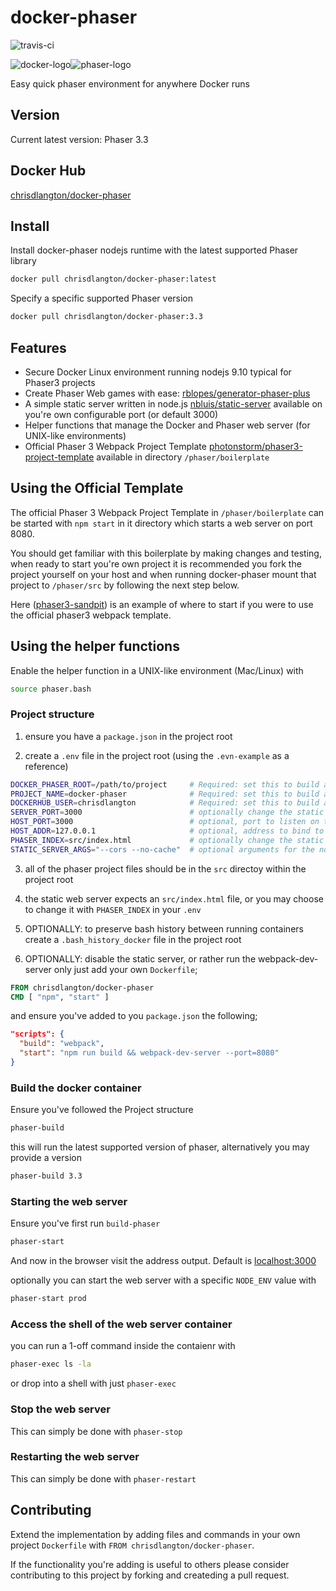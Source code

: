 # docker-phaser

![travis-ci](https://travis-ci.com/chrisdlangton/docker-phaser.svg?branch=master)

![docker-logo](https://raw.githubusercontent.com/docker-library/docs/b449be7df57e9ed9086bb5821bfb5d6cdc5d67a4/docker-dev/logo.png)![phaser-logo](https://examples.phaser.io/assets/sprites/phaser2.png)

Easy quick phaser environment for anywhere Docker runs

## Version

Current latest version: Phaser 3.3

## Docker Hub

[chrisdlangton/docker-phaser](https://hub.docker.com/r/chrisdlangton/docker-phaser/)

## Install

Install docker-phaser nodejs runtime with the latest supported Phaser library

```bash
docker pull chrisdlangton/docker-phaser:latest
```

Specify a specific supported Phaser version

```bash
docker pull chrisdlangton/docker-phaser:3.3
```

## Features

- Secure Docker Linux environment running nodejs 9.10 typical for Phaser3 projects
- Create Phaser Web games with ease: [rblopes/generator-phaser-plus](https://github.com/rblopes/generator-phaser-plus)
- A simple static server written in node.js [nbluis/static-server](https://github.com/nbluis/static-server) available on you're own configurable port (or default 3000)
- Helper functions that manage the Docker and Phaser web server (for UNIX-like environments)
- Official Phaser 3 Webpack Project Template [photonstorm/phaser3-project-template](https://github.com/photonstorm/phaser3-project-template) available in directory `/phaser/boilerplate`

## Using the Official Template

The official Phaser 3 Webpack Project Template in `/phaser/boilerplate` can be started with `npm start` in it directory which starts a web server on port 8080.

You should get familiar with this boilerplate by making changes and testing, when ready to start you're own project it is recommended you fork the project yourself on your host and when running docker-phaser mount that project to `/phaser/src` by following the next step below.

Here ([phaser3-sandpit](https://github.com/chrisdlangton/phaser3-sandpit)) is an example of where to start if you were to use the official phaser3 webpack template.

## Using the helper functions

Enable the helper function in a UNIX-like environment (Mac/Linux) with

```bash
source phaser.bash
```

### Project structure

1) ensure you have a `package.json` in the project root

2) create a `.env` file in the project root (using the `.evn-example` as a reference)

  ```bash
  DOCKER_PHASER_ROOT=/path/to/project     # Required: set this to build and run docker-phaser with it's helper functions
  PROJECT_NAME=docker-phaser              # Required: set this to build and run docker-phaser with it's helper functions
  DOCKERHUB_USER=chrisdlangton            # Required: set this to build and run docker-phaser with it's helper functions
  SERVER_PORT=3000                        # optionally change the static server port to bind too insdie the container
  HOST_PORT=3000                          # optional, port to listen on the host side
  HOST_ADDR=127.0.0.1                     # optional, address to bind to on the host side
  PHASER_INDEX=src/index.html             # optionally change the static server index file from this default value
  STATIC_SERVER_ARGS="--cors --no-cache"  # optional arguments for the node static server (see the link in features section)
  ```

3) all of the phaser project files should be in the `src` directoy within the project root

4) the static web server expects an `src/index.html` file, or you may choose to change it with `PHASER_INDEX` in your `.env`

5) OPTIONALLY: to preserve bash history between running containers create a `.bash_history_docker` file in the project root

6) OPTIONALLY: disable the static server, or rather run the webpack-dev-server only just add your own `Dockerfile`;

  ```dockerfile
  FROM chrisdlangton/docker-phaser
  CMD [ "npm", "start" ]
  ```

and ensure you've added to you `package.json` the following;

  ```json
  "scripts": {
    "build": "webpack",
    "start": "npm run build && webpack-dev-server --port=8080"
  }
  ```

### Build the docker container

Ensure you've followed the Project structure

```bash
phaser-build
```

this will run the latest supported version of phaser, alternatively you may provide a version

```bash
phaser-build 3.3
```

### Starting the web server

Ensure you've first run `build-phaser`

```bash
phaser-start
```

And now in the browser visit the address output. Default is [localhost:3000](http://localhost:3000/)

optionally you can start the web server with a specific `NODE_ENV` value with

```bash
phaser-start prod
```

### Access the shell of the web server container

you can run a 1-off command inside the contaienr with

```bash
phaser-exec ls -la
```

or drop into a shell with just `phaser-exec`

### Stop the web server

This can simply be done with `phaser-stop`

### Restarting the web server

This can simply be done with `phaser-restart`

## Contributing

Extend the implementation by adding files and commands in your own project `Dockerfile` with `FROM chrisdlangton/docker-phaser`. 

If the functionality you're adding is useful to others please consider contributing to this project by forking and createding a pull request.
